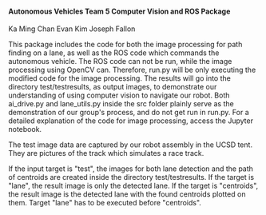 #### Autonomous Vehicles Team 5 Computer Vision and ROS Package

Ka Ming Chan
Evan Kim
Joseph Fallon

This package includes the code for both the image processing for path finding on a lane, as well as the ROS code which commands the autonomous vehicle. The ROS code can not be run, while the image processing using OpenCV can. Therefore, run.py will be only executing the modified code for the image processing. The results will go into the directory test/testresults, as output images, to demonstrate our understanding of using computer vision to navigate our robot. Both ai_drive.py and lane_utils.py inside the src folder plainly serve as the demonstration of our group's process, and do not get run in run.py. For a detailed explanation of the code for image processing, access the Jupyter notebook.

The test image data are captured by our robot assembly in the UCSD tent. They are pictures of the track which simulates a race track. 

If the input target is "test", the images for both lane detection and the path of centroids are created inside the directory test/testresults. If the target is "lane", the result image is only the detected lane. If the target is "centroids", the result image is the detected lane with the found centroids plotted on them. Target "lane" has to be executed before "centroids".